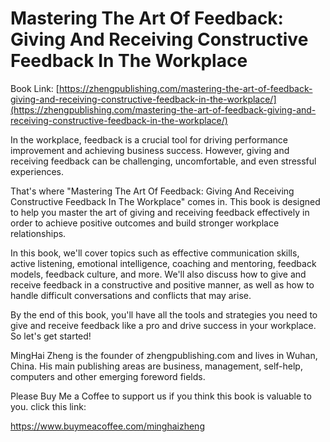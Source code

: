 # Mastering The Art Of Feedback: Giving And Receiving Constructive Feedback In The Workplace

Book Link: [https://zhengpublishing.com/mastering-the-art-of-feedback-giving-and-receiving-constructive-feedback-in-the-workplace/](https://zhengpublishing.com/mastering-the-art-of-feedback-giving-and-receiving-constructive-feedback-in-the-workplace/)

In the workplace, feedback is a crucial tool for driving performance improvement and achieving business success. However, giving and receiving feedback can be challenging, uncomfortable, and even stressful experiences.

That's where "Mastering The Art Of Feedback: Giving And Receiving Constructive Feedback In The Workplace" comes in. This book is designed to help you master the art of giving and receiving feedback effectively in order to achieve positive outcomes and build stronger workplace relationships.

In this book, we'll cover topics such as effective communication skills, active listening, emotional intelligence, coaching and mentoring, feedback models, feedback culture, and more. We'll also discuss how to give and receive feedback in a constructive and positive manner, as well as how to handle difficult conversations and conflicts that may arise.

By the end of this book, you'll have all the tools and strategies you need to give and receive feedback like a pro and drive success in your workplace. So let's get started!

MingHai Zheng is the founder of zhengpublishing.com and lives in Wuhan, China. His main publishing areas are business, management, self-help, computers and other emerging foreword fields.

Please Buy Me a Coffee to support us if you think this book is valuable to you. click this link:

https://www.buymeacoffee.com/minghaizheng

